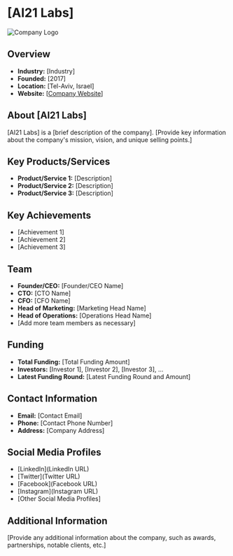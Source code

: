 # [AI21 Labs]

![Company Logo](logo_image.jpg)

## Overview

- **Industry:** [Industry]
- **Founded:** [2017]
- **Location:** [Tel-Aviv, Israel]
- **Website:** [[Company Website](https://www.ai21.com/)]

## About [AI21 Labs]

[AI21 Labs] is a [brief description of the company]. [Provide key information about the company's mission, vision, and unique selling points.]

## Key Products/Services

- **Product/Service 1:** [Description]
- **Product/Service 2:** [Description]
- **Product/Service 3:** [Description]

## Key Achievements

- [Achievement 1]
- [Achievement 2]
- [Achievement 3]

## Team

- **Founder/CEO:** [Founder/CEO Name]
- **CTO:** [CTO Name]
- **CFO:** [CFO Name]
- **Head of Marketing:** [Marketing Head Name]
- **Head of Operations:** [Operations Head Name]
- [Add more team members as necessary]

## Funding

- **Total Funding:** [Total Funding Amount]
- **Investors:** [Investor 1], [Investor 2], [Investor 3], ...
- **Latest Funding Round:** [Latest Funding Round and Amount]

## Contact Information

- **Email:** [Contact Email]
- **Phone:** [Contact Phone Number]
- **Address:** [Company Address]

## Social Media Profiles

- [LinkedIn](LinkedIn URL)
- [Twitter](Twitter URL)
- [Facebook](Facebook URL)
- [Instagram](Instagram URL)
- [Other Social Media Profiles]

## Additional Information

[Provide any additional information about the company, such as awards, partnerships, notable clients, etc.]


